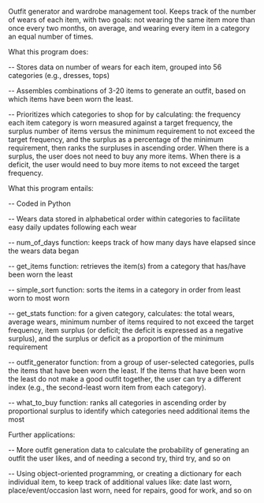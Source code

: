 Outfit generator and wardrobe management tool. Keeps track of the number of wears of each item, with two goals: not wearing the same item more than once every two months, on average, and wearing every item in a category an equal number of times. 

What this program does:

-- Stores data on number of wears for each item, grouped into 56 categories (e.g., dresses, tops)

-- Assembles combinations of 3-20 items to generate an outfit, based on which items have been worn the least. 

-- Prioritizes which categories to shop for by calculating: the frequency each item category is worn measured against a target frequency, the surplus number of items versus the minimum requirement to not exceed the target frequency, and the surplus as a percentage of the minimum requirement, then ranks the surpluses in ascending order. When there is a surplus, the user does not need to buy any more items. When there is a deficit, the user would need to buy more items to not exceed the target frequency. 

What this program entails:

-- Coded in Python

-- Wears data stored in alphabetical order within categories to facilitate easy daily updates following each wear

-- num_of_days function: keeps track of how many days have elapsed since the wears data began

-- get_items function: retrieves the item(s) from a category that has/have been worn the least

-- simple_sort function: sorts the items in a category in order from least worn to most worn

-- get_stats function: for a given category, calculates: the total wears, average wears, minimum number of items required to not exceed the target frequency, item surplus (or deficit; the deficit is expressed as a negative surplus), and the surplus or deficit as a proportion of the minimum requirement

-- outfit_generator function: from a group of user-selected categories, pulls the items that have been worn the least. If the items that have been worn the least do not make a good outfit together, the user can try a different index (e.g., the second-least worn item from each category).

-- what_to_buy function: ranks all categories in ascending order by proportional surplus to identify which categories need additional items the most

Further applications:

-- More outfit generation data to calculate the probability of generating an outfit the user likes, and of needing a second try, third try, and so on

-- Using object-oriented programming, or creating a dictionary for each individual item, to keep track of additional values like: date last worn, place/event/occasion last worn, need for repairs, good for work, and so on
